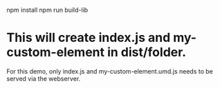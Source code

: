 npm install
npm run build-lib

# This will create index.js and my-custom-element in dist/folder.


For this demo, only index.js and my-custom-element.umd.js needs to be served via the webserver.
